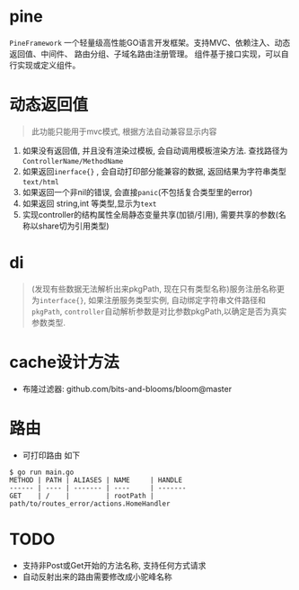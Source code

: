 # pine #

`PineFramework` 一个轻量级高性能GO语言开发框架。支持MVC、依赖注入、动态返回值、中间件、 路由分组、子域名路由注册管理。 组件基于接口实现，可以自行实现或定义组件。

 # 动态返回值 #
> 此功能只能用于mvc模式, 根据方法自动兼容显示内容

1. 如果没有返回值, 并且没有渲染过模板, 会自动调用模板渲染方法. 查找路径为 `ControllerName/MethodName`
2. 如果返回`inerface{}` , 会自动打印部分能兼容的数据, 返回结果为字符串类型 `text/html`
3. 如果返回一个非nil的错误, 会直接`panic`(不包括复合类型里的error)
4. 如果返回 string,int 等类型,显示为`text`
5. 实现controller的结构属性全局静态变量共享(加锁/引用), 需要共享的参数(名称以share切为引用类型)


# di # 
> (发现有些数据无法解析出来pkgPath, 现在只有类型名称)服务注册名称更为`interface{}`,  如果注册服务类型实例, 自动绑定字符串文件路径和`pkgPath`,
`controller`自动解析参数是对比参数pkgPath,以确定是否为真实参数类型.  

# cache设计方法 #
- 布隆过滤器: github.com/bits-and-blooms/bloom@master

# 路由
- 可打印路由 如下
```shell
$ go run main.go
METHOD | PATH | ALIASES | NAME     | HANDLE
------ | ---- | ------- | ----     | -------
GET    | /    |         | rootPath | path/to/routes_error/actions.HomeHandler
```


# TODO 
- 支持非Post或Get开始的方法名称, 支持任何方式请求
- 自动反射出来的路由需要修改成小驼峰名称

